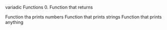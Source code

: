 variadic Functions
0. Function that returns

Function tha prints numbers
Function that prints strings
Function that prints anything
